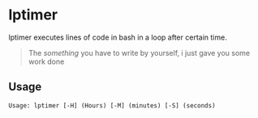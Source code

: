# lptimer
lptimer executes lines of code in bash in a loop after certain time.<br/>
> The *something* you have to write by yourself, i just gave you some work done

## Usage
`Usage: lptimer [-H] (Hours) [-M] (minutes) [-S] (seconds)`
